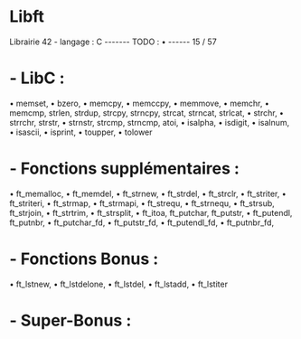 # Libft
Librairie 42 - langage : C ------- TODO : • ------ 15 / 57

# - LibC :

• memset,
• bzero,
• memcpy,
• memccpy,
• memmove,
• memchr,
• memcmp,
strlen,
strdup,
strcpy,
strncpy,
strcat,
strncat,
strlcat,
• strchr,
• strrchr,
strstr,
• strnstr,
strcmp,
strncmp,
atoi,
• isalpha,
• isdigit,
• isalnum,
• isascii,
• isprint,
• toupper,
• tolower

# - Fonctions supplémentaires :

• ft_memalloc,
• ft_memdel,
• ft_strnew,
• ft_strdel,
• ft_strclr,
• ft_striter,
• ft_striteri,
• ft_strmap,
• ft_strmapi,
• ft_strequ,
• ft_strnequ,
• ft_strsub,
ft_strjoin,
• ft_strtrim,
• ft_strsplit,
• ft_itoa,
ft_putchar,
ft_putstr,
• ft_putendl,
ft_putnbr,
• ft_putchar_fd,
• ft_putstr_fd,
• ft_putendl_fd,
• ft_putnbr_fd,

# - Fonctions Bonus :

• ft_lstnew,
• ft_lstdelone,
• ft_lstdel,
• ft_lstadd,
• ft_lstiter

# - Super-Bonus :
